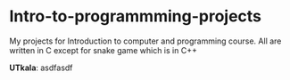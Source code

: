 # Intro-to-programmming-projects
My projects for Introduction to computer and programming course. All are written in C except for snake game which is in C++

**UTkala**: asdfasdf
